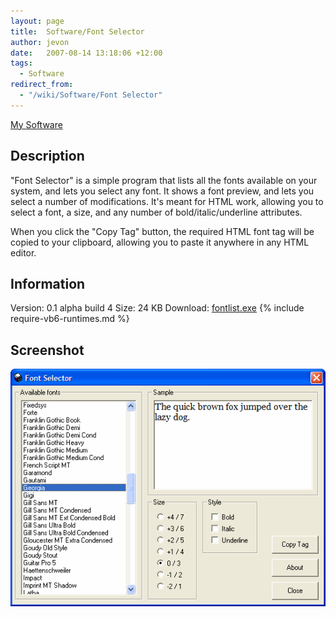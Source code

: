 ```yaml
---
layout: page
title:  Software/Font Selector
author: jevon
date:   2007-08-14 13:18:06 +12:00
tags:
  - Software
redirect_from:
  - "/wiki/Software/Font Selector"
---
```


[My Software](Software.md)

## Description
"Font Selector" is a simple program that lists all the fonts available on your system, and lets you select any font. It shows a font preview, and lets you select a number of modifications. It's meant for HTML work, allowing you to select a font, a size, and any number of bold/italic/underline attributes.

When you click the "Copy Tag" button, the required HTML font tag will be copied to your clipboard, allowing you to paste it anywhere in any HTML editor.

## Information
Version: 0.1 alpha build 4
Size: 24 KB
Download: <a href="/files/software/fontlist.exe">fontlist.exe</a>
{% include require-vb6-runtimes.md %}

## Screenshot
<img src="/img/screenshots/fontlist.png" alt="Screenshot of Font Selector software">
